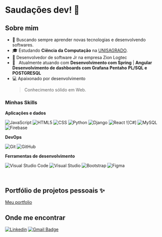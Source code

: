 <h1>Saudações dev! 🚀 </h1>

<h2>Sobre mim</h2>

- 🤔 Buscando sempre aprender novas tecnologias e desenvolvendo softwares.
- 🎓 Estudando **Ciência da Computação** na <a href="https://unisagrado.edu.br/">UNISAGRADO</a>.
- 💼 Desenvolvedor de software Jr na empresa Zion Logtec 
- 🌱 &nbsp; Atualmente atuando com **Desenvolvimento com Spring** | 
**Angular**
  **Desenvolvimento de dashboards com Grafana**
  **Pentaho**
  **PL/SQL e POSTGRESQL**
- 💻 Apaixonado por desenvolvimento
  > Conhecimento sólido em Web.

<h3>Minhas Skills</h3>

**Aplicações e dados**


![JavaScript](https://img.shields.io/badge/-JavaScript-333333?style=flat&logo=javascript)
![HTML5](https://img.shields.io/badge/-HTML5-333333?style=flat&logo=HTML5)
![CSS](https://img.shields.io/badge/-CSS-333333?style=flat&logo=CSS3&logoColor=1572B6)
![Python](https://img.shields.io/badge/-Python-333333?style=flat&logo=Python)
![Django](https://img.shields.io/badge/-Django-333333?style=flat&logo=Django)
![React](https://img.shields.io/badge/-React-333333?style=flat&logo=react)
![C#]
![MySQL](https://img.shields.io/badge/-MySQL-333333?style=flat&logo=mysql)
![Firebase](https://img.shields.io/badge/-Firebase-333333?style=flat&logo=Firebase)

**DevOps**

![Git](https://img.shields.io/badge/-Git-333333?style=flat&logo=git)
![GitHub](https://img.shields.io/badge/-GitHub-333333?style=flat&logo=github)

**Ferramentas de desenvolvimento**

![Visual Studio Code](https://img.shields.io/badge/-Visual%20Studio%20Code-333333?style=flat&logo=visual-studio-code&logoColor=007ACC)
![Visual Studio](https://img.shields.io/badge/-Visual%20Studio-333333?style=flat&logo=visual-studio&logoColor=007ACC)
![Bootstrap](https://img.shields.io/badge/-Bootstrap-333333?style=flat&logo=Bootstrap&logoColor=007ACC)
![Figma](https://img.shields.io/badge/-Figma-333333?style=flat&logo=figma&logoColor=007ACC)


<br/>
 <h2>Portfólio de projetos pessoais ✨ </h2>

 <a href='https://rafaelvieiraportfolio.netlify.app/'>Meu portfolio</a>

<h2>Onde me encontrar</h2>

[![Linkedin](https://img.shields.io/badge/-RafaelCamilliVieira-blue?style=flat-square&logo=Linkedin&logoColor=white&link=https://www.linkedin.com/in/rafael-camilli-vieira-077355269/)](https://www.linkedin.com/in/rafael-camilli-vieira-077355269/)
[![Gmail Badge](https://img.shields.io/badge/-rafaelcamillivieira@gmail.com-006bed?style=flat-square&logo=Gmail&logoColor=white&link=mailto:SEU-EMAIL)](mailto:rafaelcamillivieira@gmail.com)


<!---
RafaelVieiraGt/RafaelVieiraGt is a ✨ special ✨ repository because its `README.md` (this file) appears on your GitHub profile.
You can click the Preview link to take a look at your changes.
--->
